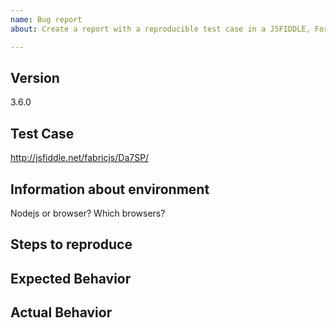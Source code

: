```yaml
---
name: Bug report
about: Create a report with a reproducible test case in a JSFIDDLE, For anything else use the github DISCUSSIONS feature. Anything different than a bug report will be closed automatically.

---
```

<!-- ISSUES THAT ARE NOT BUGS OR LACK A TEST CASE WILL BE CLOSED. -->
<!-- ISSUES THAT ARE NOT BUGS OR LACK A TEST CASE WILL BE CLOSED. -->
<!-- ISSUES THAT ARE NOT BUGS OR LACK A TEST CASE WILL BE CLOSED. -->
<!-- ISSUES THAT ARE NOT BUGS OR LACK A TEST CASE WILL BE CLOSED. -->
<!-- ISSUES THAT ARE NOT BUGS OR LACK A TEST CASE WILL BE CLOSED. -->
<!-- ISSUES THAT ARE NOT BUGS OR LACK A TEST CASE WILL BE CLOSED. -->

<!-- BUG TEMPLATE -->
## Version
3.6.0

## Test Case
http://jsfiddle.net/fabricjs/Da7SP/

## Information about environment
Nodejs or browser?
Which browsers?

## Steps to reproduce

## Expected Behavior

## Actual Behavior
